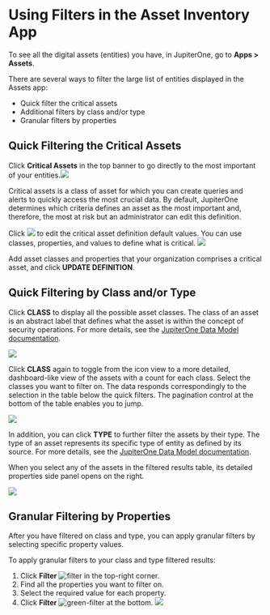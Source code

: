# Using Filters in the Asset Inventory App

To see all the digital assets (entities) you have, in JupiterOne, go to **Apps > Assets**.

There are several ways to filter the large list of entities displayed in the Assets app:

- Quick filter the critical assets
- Additional filters by class and/or type
- Granular filters by properties

## Quick Filtering the Critical Assets

Click **Critical Assets** in the top banner to go directly to the most important of your entities.![](../assets/asset-critical.png)

Critical assets is a class of asset for which you can create queries and alerts to quickly access
the most crucial data. By default, JupiterOne determines which criteria defines an asset as
the most important and, therefore, the most at risk but an administrator can edit this definition.

Click ![](../assets/icons/gear.png) to edit the critical asset definition default values. You can use classes, properties, and values
to define what is critical.
![](../assets/asset-definition.png)

Add asset classes and properties that your organization comprises a critical
asset, and click **UPDATE DEFINITION**.

## Quick Filtering by Class and/or Type

Click **CLASS** to display all the possible asset classes. The class of an asset is an
abstract label that defines what the asset is within the concept of security operations.
For more details, see the [JupiterOne Data Model documentation](../docs/jupiterone-data-model.md).

![](../assets/asset-quick-filter-type.png)

Click **CLASS** again to toggle from the icon view to a more detailed, dashboard-like view
of the assets with a count for each class. Select the classes you want to filter on. The data
responds correspondingly to the selection in the table below the quick filters. The pagination
control at the bottom of the table enables you to jump.

![](../assets/asset-quick-filter-class-expanded.png)

In addition, you can click **TYPE** to further filter the assets by their type. The type of
an asset represents its specific type of entity as defined by its source. For more details,
see the [JupiterOne Data Model documentation](../docs/jupiterone-data-model.md).

When you select any of the assets in the filtered results table, its detailed properties
side panel opens on the right.

![](../assets/asset-selected-entity-properties.png)

## Granular Filtering by Properties

After you have filtered on class and type, you can apply granular filters by
selecting specific property values.

To apply granular filters to your class and type filtered results:

1. Click **Filter** ![filter](../assets/icons/filter.png) in the top-right corner.
2. Find all the properties you want to filter on.
3. Select the required value for each property.
4. Click **Filter** ![green-filter](../assets/icons/green-filter.png) at the bottom.
   ![](../assets/asset-property-filter-select.png)
